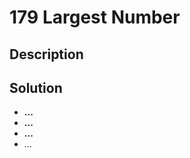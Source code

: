 # 179 Largest Number

## Description


## Solution
- **...**
- **...**
- **...**
- ...


### 
```

```


### 
```

```
